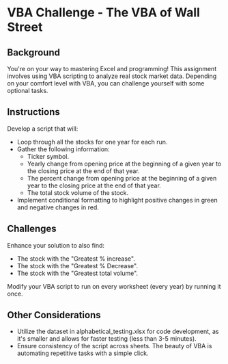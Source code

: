 # VBA Challenge - The VBA of Wall Street

## Background
You're on your way to mastering Excel and programming! This assignment involves using VBA scripting to analyze real stock market data. Depending on your comfort level with VBA, you can challenge yourself with some optional tasks.

## Instructions
Develop a script that will:
- Loop through all the stocks for one year for each run.
- Gather the following information:
  - Ticker symbol.
  - Yearly change from opening price at the beginning of a given year to the closing price at the end of that year.
  - The percent change from opening price at the beginning of a given year to the closing price at the end of that year.
  - The total stock volume of the stock.
- Implement conditional formatting to highlight positive changes in green and negative changes in red.

## Challenges
Enhance your solution to also find:
- The stock with the "Greatest % increase".
- The stock with the "Greatest % Decrease".
- The stock with the "Greatest total volume".

Modify your VBA script to run on every worksheet (every year) by running it once.

## Other Considerations
- Utilize the dataset in alphabetical_testing.xlsx for code development, as it's smaller and allows for faster testing (less than 3-5 minutes).
- Ensure consistency of the script across sheets. The beauty of VBA is automating repetitive tasks with a simple click.
